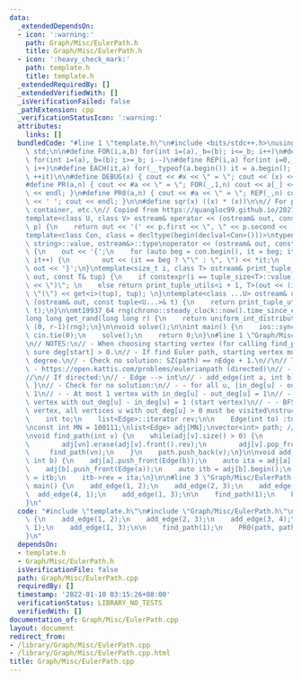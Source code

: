 ```yaml
---
data:
  _extendedDependsOn:
  - icon: ':warning:'
    path: Graph/Misc/EulerPath.h
    title: Graph/Misc/EulerPath.h
  - icon: ':heavy_check_mark:'
    path: template.h
    title: template.h
  _extendedRequiredBy: []
  _extendedVerifiedWith: []
  _isVerificationFailed: false
  _pathExtension: cpp
  _verificationStatusIcon: ':warning:'
  attributes:
    links: []
  bundledCode: "#line 1 \"template.h\"\n#include <bits/stdc++.h>\nusing namespace\
    \ std;\n\n#define FOR(i,a,b) for(int i=(a),_b=(b); i<=_b; i++)\n#define FORD(i,a,b)\
    \ for(int i=(a),_b=(b); i>=_b; i--)\n#define REP(i,a) for(int i=0,_a=(a); i<_a;\
    \ i++)\n#define EACH(it,a) for(__typeof(a.begin()) it = a.begin(); it != a.end();\
    \ ++it)\n\n#define DEBUG(x) { cout << #x << \" = \"; cout << (x) << endl; }\n\
    #define PR(a,n) { cout << #a << \" = \"; FOR(_,1,n) cout << a[_] << ' '; cout\
    \ << endl; }\n#define PR0(a,n) { cout << #a << \" = \"; REP(_,n) cout << a[_]\
    \ << ' '; cout << endl; }\n\n#define sqr(x) ((x) * (x))\n\n// For printing pair,\
    \ container, etc.\n// Copied from https://quangloc99.github.io/2021/07/30/my-CP-debugging-template.html\n\
    template<class U, class V> ostream& operator << (ostream& out, const pair<U, V>&\
    \ p) {\n    return out << '(' << p.first << \", \" << p.second << ')';\n}\n\n\
    template<class Con, class = decltype(begin(declval<Con>()))>\ntypename enable_if<!is_same<Con,\
    \ string>::value, ostream&>::type\noperator << (ostream& out, const Con& con)\
    \ {\n    out << '{';\n    for (auto beg = con.begin(), it = beg; it != con.end();\
    \ it++) {\n        out << (it == beg ? \"\" : \", \") << *it;\n    }\n    return\
    \ out << '}';\n}\ntemplate<size_t i, class T> ostream& print_tuple_utils(ostream&\
    \ out, const T& tup) {\n    if constexpr(i == tuple_size<T>::value) return out\
    \ << \")\"; \n    else return print_tuple_utils<i + 1, T>(out << (i ? \", \" :\
    \ \"(\") << get<i>(tup), tup); \n}\ntemplate<class ...U> ostream& operator <<\
    \ (ostream& out, const tuple<U...>& t) {\n    return print_tuple_utils<0, tuple<U...>>(out,\
    \ t);\n}\n\nmt19937_64 rng(chrono::steady_clock::now().time_since_epoch().count());\n\
    long long get_rand(long long r) {\n    return uniform_int_distribution<long long>\
    \ (0, r-1)(rng);\n}\n\nvoid solve();\n\nint main() {\n    ios::sync_with_stdio(0);\
    \ cin.tie(0);\n    solve();\n    return 0;\n}\n#line 1 \"Graph/Misc/EulerPath.h\"\
    \n// NOTES:\n// - When choosing starting vertex (for calling find_path), make\
    \ sure deg[start] > 0.\n// - If find Euler path, starting vertex must have odd\
    \ degree.\n// - Check no solution: SZ(path) == nEdge + 1.\n//\n// Tested:\n//\
    \ - https://open.kattis.com/problems/eulerianpath (directed)\n// - SGU 101 (undirected).\n\
    //\n// If directed:\n// - Edge --> int\n// - add_edge(int a, int b) { adj[a].push_back(b);\
    \ }\n// - Check for no solution:\n// - - for all u, |in_deg[u] - out_deg[u]| <=\
    \ 1\n// - - At most 1 vertex with in_deg[u] - out_deg[u] = 1\n// - - At most 1\
    \ vertex with out_deg[u] - in_deg[u] = 1 (start vertex)\n// - - BFS from start\
    \ vertex, all vertices u with out_deg[u] > 0 must be visited\nstruct Edge {\n\
    \    int to;\n    list<Edge>::iterator rev;\n\n    Edge(int to) :to(to) {}\n};\n\
    \nconst int MN = 100111;\nlist<Edge> adj[MN];\nvector<int> path; // our result\n\
    \nvoid find_path(int v) {\n    while(adj[v].size() > 0) {\n        int vn = adj[v].front().to;\n\
    \        adj[vn].erase(adj[v].front().rev);\n        adj[v].pop_front();\n   \
    \     find_path(vn);\n    }\n    path.push_back(v);\n}\n\nvoid add_edge(int a,\
    \ int b) {\n    adj[a].push_front(Edge(b));\n    auto ita = adj[a].begin();\n\
    \    adj[b].push_front(Edge(a));\n    auto itb = adj[b].begin();\n    ita->rev\
    \ = itb;\n    itb->rev = ita;\n}\n\n#line 3 \"Graph/Misc/EulerPath.cpp\"\n\nint\
    \ main() {\n    add_edge(1, 2);\n    add_edge(2, 3);\n    add_edge(3, 4);\n  \
    \  add_edge(4, 1);\n    add_edge(1, 3);\n\n    find_path(1);\n    PR0(path, path.size());\n\
    }\n"
  code: "#include \"template.h\"\n#include \"Graph/Misc/EulerPath.h\"\n\nint main()\
    \ {\n    add_edge(1, 2);\n    add_edge(2, 3);\n    add_edge(3, 4);\n    add_edge(4,\
    \ 1);\n    add_edge(1, 3);\n\n    find_path(1);\n    PR0(path, path.size());\n\
    }\n"
  dependsOn:
  - template.h
  - Graph/Misc/EulerPath.h
  isVerificationFile: false
  path: Graph/Misc/EulerPath.cpp
  requiredBy: []
  timestamp: '2022-01-10 03:15:26+08:00'
  verificationStatus: LIBRARY_NO_TESTS
  verifiedWith: []
documentation_of: Graph/Misc/EulerPath.cpp
layout: document
redirect_from:
- /library/Graph/Misc/EulerPath.cpp
- /library/Graph/Misc/EulerPath.cpp.html
title: Graph/Misc/EulerPath.cpp
---
```

